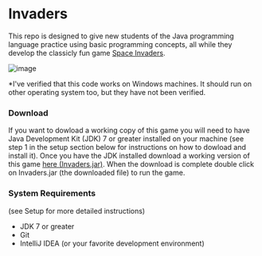 # Invaders
This repo is designed to give new students of the Java programming language practice using basic programming concepts, all while they develop the classicly fun game [Space Invaders](http://en.wikipedia.org/wiki/Space_Invaders).

![image](https://cloud.githubusercontent.com/assets/2764891/8973940/7a4d5514-3620-11e5-8edd-f2a3f331eea5.png)

*I've verified that this code works on Windows machines. It should run on other operating system too, but they have not been verified.

### Download
If you want to dowload a working copy of this game you will need to have Java Development Kit (JDK) 7 or greater installed on your machine (see step 1 in the setup section below for instructions on how to dowload and install it). Once you have the JDK installed download a working version of this game [here (Invaders.jar)](https://github.com/rcjames1004/Invaders/releases/download/1.0/Invaders.jar). When the download is complete double click on Invaders.jar (the downloaded file) to run the game.

### System Requirements
(see Setup for more detailed instructions)

- JDK 7 or greater
- Git
- IntelliJ IDEA (or your favorite development environment)
